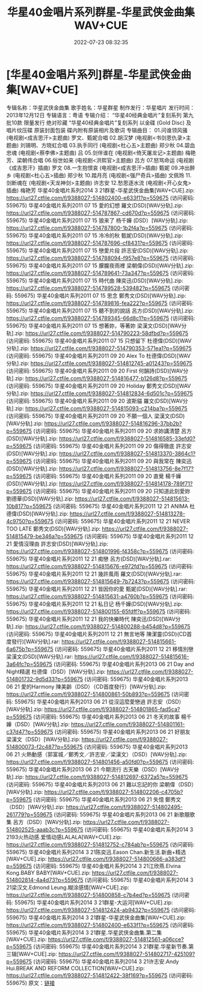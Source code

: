 ﻿---
title: 华星40金唱片系列群星-华星武侠金曲集WAV+CUE
date: 2022-07-23 08:32:35
categories: WAV车载音乐、镜像
tags: 华语中文
---
# [华星40金唱片系列]群星-华星武侠金曲集[WAV+CUE]

专辑名称：华星武侠金曲集
歌手姓名：华星群星
制作发行：华星唱片
发行时间：2013年12月12日
专辑语言：粤语
专辑介绍：
“华星40经典金唱片”复刻系列
第九批10款
限量发行 绝对珍藏
“华星40经典金唱片”复刻系列
以金碟 (Gold Disc) 及
唱片纹压碟
原装封面包装 碟内附有原装相片及歌词
专辑曲目：
01.问谁领风骚 (电视剧<成吉思汗>主题曲)
罗文、甄妮合唱
02.胡汉梦 (电视剧<书剑恩仇录>主题曲)
刘锡明、方晓虹合唱
03.执手同行 (电视剧<杜心五>主题曲)
郑少秋
04.碧血忠魂 (电视剧<蔡李佛>主题曲)
吕
05.剑伴谁在 (电视剧<倚天屠龙记>主题曲)
梅艳芳、梁朝伟合唱
06.俗世如来 (电视剧<洪熙官>主题曲)
吕方
07.怒骂命运 (电视剧《成吉思汗》插曲)
罗文
08.一生抱恨哀 (电视剧<成吉思汗>插曲)
甄妮
09.冲出醉乡 (电视剧<杜心五>插曲)
郑少秋
10.踏月亮 (电视剧<强尸奇兵>插曲)
文佩玲
11.剑断魂在 (电视剧<天龙神剑>主题曲)
许志安
12.愁思逐水流 (电视剧<开心女鬼>插曲)
梅艳芳
华星40金唱片系列2014 3 21群星-华星武侠金曲集[WAV+CUE].zip: https://url27.ctfile.com/f/9388027-514802400-e633f1?p=559675
(访问密码: 559675)
华星40金唱片系列2011 07 15 愛的幻想 羅文(DSD)[WAV分轨].zip: https://url27.ctfile.com/f/9388027-514787867-cd670d?p=559675
(访问密码: 559675)
华星40金唱片系列2011 07 15 狼来了 杨千嬅 (DSD）[WAV分轨].zip: https://url27.ctfile.com/f/9388027-514787800-1b2f4a?p=559675
(访问密码: 559675)
华星40金唱片系列2011 07 15 冷冷的秋 甄妮(DSD)[WAV分轨].zip: https://url27.ctfile.com/f/9388027-514787696-cf8431?p=559675
(访问密码: 559675)
华星40金唱片系列2011 07 15 戀愛片段 許志安(DSD)[WAV分轨].zip: https://url27.ctfile.com/f/9388027-514788094-f957e8?p=559675
(访问密码: 559675)
华星40金唱片系列2011 07 15 朦朧夜雨裡 梁朝偉(DSD)[WAV分轨].zip: https://url27.ctfile.com/f/9388027-514789641-73a347?p=559675
(访问密码: 559675)
华星40金唱片系列2011 07 15 時代曲 陳奕迅(DSD)[WAV分轨].zip: https://url27.ctfile.com/f/9388027-514789528-539482?p=559675
(访问密码: 559675)
华星40金唱片系列2011 07 15 思念 鄭秀文(DSD)[WAV分轨].zip: https://url27.ctfile.com/f/9388027-514789816-fea222?p=559675
(访问密码: 559675)
华星40金唱片系列2011 07 15 聽不到的說話 呂方(DSD)[WAV分轨].zip: https://url27.ctfile.com/f/9388027-514789345-66d8c1?p=559675
(访问密码: 559675)
华星40金唱片系列2011 07 15 想著妳，等著妳 梁漢文(DSD)[WAV分轨].zip: https://url27.ctfile.com/f/9388027-514790223-58dfbd?p=559675
(访问密码: 559675)
华星40金唱片系列2011 07 15 只想留下 杜德偉(DSD)[WAV分轨].zip: https://url27.ctfile.com/f/9388027-514790353-571ea1?p=559675
(访问密码: 559675)
华星40金唱片系列2011 09 20 Alex To 杜德偉(DSD)[WAV分轨].zip: https://url27.ctfile.com/f/9388027-514812745-a01243?p=559675
(访问密码: 559675)
华星40金唱片系列2011 09 20 First 何韻詩(DSD)[WAV分轨].zip: https://url27.ctfile.com/f/9388027-514816477-b126d8?p=559675
(访问密码: 559675)
华星40金唱片系列2011 09 20 Holiday 鄭秀文(DSD)[WAV分轨].zip: https://url27.ctfile.com/f/9388027-514812834-6d501c?p=559675
(访问密码: 559675)
华星40金唱片系列2011 09 20 波斯貓 羅文(DSD)[WAV分轨].zip: https://url27.ctfile.com/f/9388027-514815093-c214ba?p=559675
(访问密码: 559675)
华星40金唱片系列2011 09 20 不願一個人 梁漢文(DSD)[WAV分轨].zip: https://url27.ctfile.com/f/9388027-514816296-37bb2b?p=559675
(访问密码: 559675)
华星40金唱片系列2011 09 20 求妳講清楚 呂方(DSD)[WAV分轨].zip: https://url27.ctfile.com/f/9388027-514816585-33efd0?p=559675
(访问密码: 559675)
华星40金唱片系列2011 09 20 傷得徹底 許志安(DSD)[WAV分轨].zip: https://url27.ctfile.com/f/9388027-514813370-3864c1?p=559675
(访问密码: 559675)
华星40金唱片系列2011 09 20 與我常在 陳奕迅(DSD)[WAV分轨].zip: https://url27.ctfile.com/f/9388027-514813756-8e7f17?p=559675
(访问密码: 559675)
华星40金唱片系列2011 09 20 直覺 楊千嬅(DSD)[WAV分轨].zip: https://url27.ctfile.com/f/9388027-514814178-789f71?p=559675
(访问密码: 559675)
华星40金唱片系列2011 09 20 只知道此刻愛妳 劉德華(DSD)[WAV分轨].zip: https://url27.ctfile.com/f/9388027-514815613-10b817?p=559675
(访问密码: 559675)
华星40金唱片系列2011 12 21 ANIMA 杜德偉(DSD)[WAV分轨].zip: https://url27.ctfile.com/f/9388027-514813278-4c9750?p=559675
(访问密码: 559675)
华星40金唱片系列2011 12 21 NEVER TOO LATE 鄭秀文(DSD)[WAV分轨].zip: https://url27.ctfile.com/f/9388027-514815479-be346a?p=559675
(访问密码: 559675)
华星40金唱片系列2011 12 21 愛情沒理由 許志安(DSD)[WAV分轨].zip: https://url27.ctfile.com/f/9388027-514801996-f4358c?p=559675
(访问密码: 559675)
华星40金唱片系列2011 12 21 痴戀 呂方(DSD)[WAV分轨].rar: https://url27.ctfile.com/f/9388027-514815676-e972fd?p=559675
(访问密码: 559675)
华星40金唱片系列2011 12 21 幾許風雨 羅文(DSD)[WAV分轨].rar: https://url27.ctfile.com/f/9388027-514815649-7b7243?p=559675
(访问密码: 559675)
华星40金唱片系列2011 12 21 皆因你的愛 甄妮(DSD)[WAV分轨].rar: https://url27.ctfile.com/f/9388027-514815631-a4760b?p=559675
(访问密码: 559675)
华星40金唱片系列2011 12 21 私日记 杨千嬅(DSD)[WAV分轨].zip: https://url27.ctfile.com/f/9388027-514800155-65fdff?p=559675
(访问密码: 559675)
华星40金唱片系列2011 12 21 我的快樂時代 陳奕迅(DSD)[WAV分轨].zip: https://url27.ctfile.com/f/9388027-514800288-b454d8?p=559675
(访问密码: 559675)
华星40金唱片系列2011 12 21 無言地等 陳潔靈(DSD)(CD首度發行)[WAV分轨].rar: https://url27.ctfile.com/f/9388027-514815661-6a675b?p=559675
(访问密码: 559675)
华星40金唱片系列2011 12 21 移情別戀 梁漢文(DSD)[WAV分轨].rar: https://url27.ctfile.com/f/9388027-514815616-3a64fc?p=559675
(访问密码: 559675)
华星40金唱片系列2013 06 21 Day and Night精選 杜德偉（DSD）[WAV分轨].zip: https://url27.ctfile.com/f/9388027-514801732-9d5d33?p=559675
(访问密码: 559675)
华星40金唱片系列2013 06 21 愛的Harmony 陳美齡（DSD）（CD首度發行）[WAV分轨].zip: https://url27.ctfile.com/f/9388027-514800861-50b893?p=559675
(访问密码: 559675)
华星40金唱片系列2013 06 21 從沒這麼愛戀過 許志安（DSD）[WAV分轨].zip: https://url27.ctfile.com/f/9388027-514801865-fad5ca?p=559675
(访问密码: 559675)
华星40金唱片系列2013 06 21 冬天的故事 楊千嬅（DSD）[WAV分轨].zip: https://url27.ctfile.com/f/9388027-514801161-c37d47?p=559675
(访问密码: 559675)
华星40金唱片系列2013 06 21 好朋友 梁漢文（DSD）[WAV分轨].zip: https://url27.ctfile.com/f/9388027-514800073-f2c487?p=559675
(访问密码: 559675)
华星40金唱片系列2013 06 21 火熱動感（郭富城／鄭秀文／許志安／梁漢文）（DSD）[WAV分轨].zip: https://url27.ctfile.com/f/9388027-514801456-a50fd0?p=559675
(访问密码: 559675)
华星40金唱片系列2013 06 21 今期流行 古天樂（DSD）[WAV分轨].zip: https://url27.ctfile.com/f/9388027-514812697-6372a5?p=559675
(访问密码: 559675)
华星40金唱片系列2013 06 21 難以忘記的你 梁朝偉（DSD）[WAV分轨].zip: https://url27.ctfile.com/f/9388027-514802206-c4705b?p=559675
(访问密码: 559675)
华星40金唱片系列2013 06 21 失憶 鄭秀文（DSD）[WAV分轨].zip: https://url27.ctfile.com/f/9388027-514802495-261779?p=559675
(访问密码: 559675)
华星40金唱片系列2013 06 21 新歌靚歌集 呂方（DSD）[WAV分轨].zip: https://url27.ctfile.com/f/9388027-514802525-aaab3c?p=559675
(访问密码: 559675)
华星40金唱片系列2014 3 2193火热动感.爱情动感LALALA[WAV+CUE].zip: https://url27.ctfile.com/f/9388027-514812752-c784ab?p=559675
(访问密码: 559675)
华星40金唱片系列2014 3 21陈奕迅.Eason Chan.新生活.新曲+精选[WAV+CUE].zip: https://url27.ctfile.com/f/9388027-514800666-a383df?p=559675
(访问密码: 559675)
华星40金唱片系列2014 3 21江欣燕.Elvina Kong.BABY BABY[WAV+CUE].zip: https://url27.ctfile.com/f/9388027-514802814-4a4d73?p=559675
(访问密码: 559675)
华星40金唱片系列2014 3 21梁汉文.Edmond Leung.糊涂感情[WAV+CUE].zip: https://url27.ctfile.com/f/9388027-514800858-c7b4ed?p=559675
(访问密码: 559675)
华星40金唱片系列2014 3 21群星-大运河[WAV+CUE].zip: https://url27.ctfile.com/f/9388027-514812424-ab9432?p=559675
(访问密码: 559675)
华星40金唱片系列2014 3 21群星-华星武侠金曲集[WAV+CUE].zip: https://url27.ctfile.com/f/9388027-514802400-e633f1?p=559675
(访问密码: 559675)
华星40金唱片系列2014 3 21群星.华星武侠金曲集.第二集[WAV+CUE].zip: https://url27.ctfile.com/f/9388027-514812561-a06cce?p=559675
(访问密码: 559675)
华星40金唱片系列2014 3 21群星.华星新节奏.第三辑[WAV+CUE].zip: https://url27.ctfile.com/f/9388027-514802717-425109?p=559675
(访问密码: 559675)
华星40金唱片系列2014 3 21许志安.Andy Hui.BREAK AND REFORM
COLLECTION[WAV+CUE].zip: https://url27.ctfile.com/f/9388027-514812422-38f169?p=559675
(访问密码: 559675)
原文：[链接](https://blog.sina.com.cn/s/blog_1647c7e7601030yid.html)